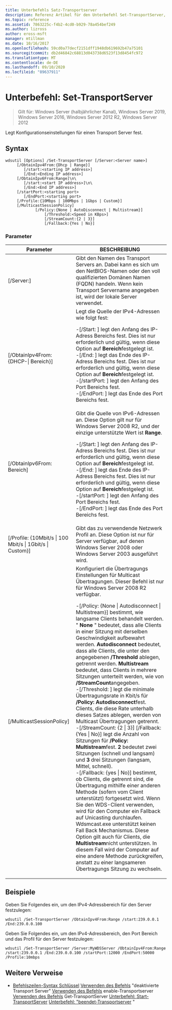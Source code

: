 ```yaml
---
title: Unterbefehls Satz-Transportserver
description: Referenz Artikel für den Unterbefehl Set-TransportServer, mit dem Konfigurationseinstellungen für einen Transport Server festgelegt werden.
ms.topic: reference
ms.assetid: 7863225c-f4b2-4cd0-b929-78a454bef249
ms.author: lizross
author: eross-msft
manager: mtillman
ms.date: 10/16/2017
ms.openlocfilehash: 59cd0a77decf2151dff1948db619692b47a75101
ms.sourcegitcommit: db2d46842c68813d043738d6523f13d8454fc972
ms.translationtype: MT
ms.contentlocale: de-DE
ms.lasthandoff: 09/10/2020
ms.locfileid: "89637911"
---
```

# <a name="subcommand-set-transportserver"></a>Unterbefehl: Set-TransportServer

> Gilt für: Windows Server (halbjährlicher Kanal), Windows Server 2019, Windows Server 2016, Windows Server 2012 R2, Windows Server 2012

Legt Konfigurationseinstellungen für einen Transport Server fest.

## <a name="syntax"></a>Syntax
```
wdsutil [Options] /Set-TransportServer [/Server:<Server name>]
     [/ObtainIpv4From:{Dhcp | Range}]
        [/start:<starting IP address>]
        [/End:<Ending IP address>]
     [/ObtainIpv6From:Range]\n\
        [/start:<start IP address>]\n\
        [/End:<End IP address>]
     [/startPort:<starting port>
        [/EndPort:<starting port>
     [/Profile:{10Mbps | 100Mbps | 1Gbps | Custom}]
     [/MulticastSessionPolicy]
             [/Policy:{None | AutoDisconnect | Multistream}]
                 [/Threshold:<Speed in KBps>]
                 [/StreamCount:{2 | 3}]
                 [/Fallback:{Yes | No}]
```
### <a name="parameters"></a>Parameter
|Parameter|BESCHREIBUNG|
|-------|--------|
|[/Server:<Server name>]|Gibt den Namen des Transport Servers an. Dabei kann es sich um den NetBIOS-Namen oder den voll qualifizierten Domänen Namen (FQDN) handeln. Wenn kein Transport Servername angegeben ist, wird der lokale Server verwendet.|
|[/ObtainIpv4From: {DHCP-&#124; Bereich}]|Legt die Quelle der IPv4-Adressen wie folgt fest:<p>-[/Start: <IP address> ] legt den Anfang des IP-Adress Bereichs fest. Dies ist nur erforderlich und gültig, wenn diese Option auf **Bereich**festgelegt ist.<br />-[/End: <IP address> ] legt das Ende des IP-Adress Bereichs fest. Dies ist nur erforderlich und gültig, wenn diese Option auf **Bereich**festgelegt ist.<br />-[/startPort: <port> ] legt den Anfang des Port Bereichs fest.<br />-[/EndPort: <port> ] legt das Ende des Port Bereichs fest.|
|[/ObtainIpv6From: Bereich]|Gibt die Quelle von IPv6-Adressen an. Diese Option gilt nur für Windows Server 2008 R2, und der einzige unterstützte Wert ist **Range**.<p>-[/Start: <IP address> ] legt den Anfang des IP-Adress Bereichs fest. Dies ist nur erforderlich und gültig, wenn diese Option auf **Bereich**festgelegt ist.<br />-[/End: <IP address> ] legt das Ende des IP-Adress Bereichs fest. Dies ist nur erforderlich und gültig, wenn diese Option auf **Bereich**festgelegt ist.<br />-[/startPort: <port> ] legt den Anfang des Port Bereichs fest.<br />-[/EndPort: <port> ] legt das Ende des Port Bereichs fest.|
|[/Profile: {10Mbit/s &#124; 100 Mbit/s &#124; 1Gbit/s &#124; Custom}]|Gibt das zu verwendende Netzwerk Profil an. Diese Option ist nur für Server verfügbar, auf denen Windows Server 2008 oder Windows Server 2003 ausgeführt wird.|
|[/MulticastSessionPolicy]|Konfiguriert die Übertragungs Einstellungen für Multicast Übertragungen. Dieser Befehl ist nur für Windows Server 2008 R2 verfügbar.<p>-[/Policy: {None &#124; Autodisconnect &#124; Multistream}] bestimmt, wie langsame Clients behandelt werden. " **None** " bedeutet, dass alle Clients in einer Sitzung mit derselben Geschwindigkeit aufbewahrt werden. **Autodisconnect** bedeutet, dass alle Clients, die unter den angegebenen **/Threshold** ablegen, getrennt werden. **Multistream** bedeutet, dass Clients in mehrere Sitzungen unterteilt werden, wie von **/StreamCount**angegeben.<br />-[/Threshold: <Speed in KBps> ] legt die minimale Übertragungsrate in Kbit/s für **/Policy: Autodisconnect**fest. Clients, die diese Rate unterhalb dieses Satzes ablegen, werden von Multicast Übertragungen getrennt.<br />-[/StreamCount: {2 &#124; 3}] [/Fallback: {Yes &#124; No}] legt die Anzahl von Sitzungen für **/Policy: Multistream**fest. **2** bedeutet zwei Sitzungen (schnell und langsam) und **3** drei Sitzungen (langsam, Mittel, schnell).<br />-[/Fallback: {yes &#124; No}] bestimmt, ob Clients, die getrennt sind, die Übertragung mithilfe einer anderen Methode (sofern vom Client unterstützt) fortgesetzt wird. Wenn Sie den WDS-Client verwenden, wird für den Computer ein Fallback auf Unicasting durchlaufen. Wdsmcast.exe unterstützt keinen Fall Back Mechanismus. Diese Option gilt auch für Clients, die **Multistream**nicht unterstützen. In diesem Fall wird der Computer auf eine andere Methode zurückgreifen, anstatt zu einer langsameren Übertragungs Sitzung zu wechseln.|
## <a name="examples"></a>Beispiele
Geben Sie Folgendes ein, um den IPv4-Adressbereich für den Server festzulegen:
```
wdsutil /Set-TransportServer /ObtainIpv4From:Range /start:239.0.0.1 /End:239.0.0.100
```
Geben Sie Folgendes ein, um den IPv4-Adressbereich, den Port Bereich und das Profil für den Server festzulegen:
```
wdsutil /Set-TransportServer /Server:MyWDSServer /ObtainIpv4From:Range /start:239.0.0.1 /End:239.0.0.100 /startPort:12000 /EndPort:50000 /Profile:10mbps
```
## <a name="additional-references"></a>Weitere Verweise
- [Befehlszeilen-Syntax Schlüssel](command-line-syntax-key.md) 
 [Verwenden des Befehls](using-the-disable-transportserver-command.md) 
 "deaktivierte Transport Server" [Verwenden des Befehls](using-the-enable-transportserver-command.md) 
 enable-Transportserver [Verwenden des Befehls](using-the-get-transportserver-command.md) 
 Get-TransportServer [Unterbefehl: Start-TransportServer](subcommand-start-transportserver.md) 
 [Unterbefehl: "beendet-Transportserver](subcommand-stop-transportserver.md) "
